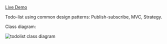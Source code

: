 [Live Demo](https://idan-grimberg-damri.github.io/todo-list/)

Todo-list using common design patterns: Publish-subscribe, MVC, Strategy.

Class diagram:

![todolist class diagram](https://user-images.githubusercontent.com/81328595/132876073-11b2fa5f-41f0-41e5-b02a-23afa2646530.jpg)
